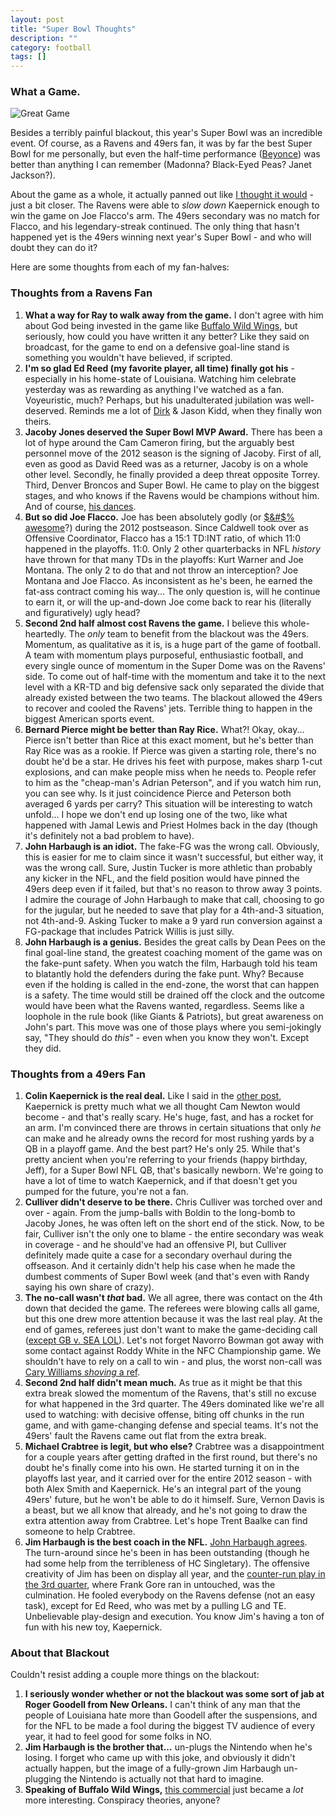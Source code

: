 ```yaml
---
layout: post
title: "Super Bowl Thoughts"
description: ""
category: football
tags: []
---
```


### What a Game.

![Great Game](http://l.yimg.com/bt/api/res/1.2/zoFoozOPI6ydAGUvPW1FkQ--/YXBwaWQ9eW5ld3M7Zmk9aW5zZXQ7aD00OTE7cT04NTt3PTYzMA--/http://media.zenfs.com/en_us/News/ap_webfeeds/172ba96a3a5f8404280f6a706700d986.jpg "AP Photos")

Besides a terribly painful blackout, this year's Super Bowl was an incredible event. Of course, as a Ravens and 49ers fan, it was by far the best Super Bowl for me personally, but even the half-time performance ([Beyonce](http://www.nfl.com/videos/nfl-super-bowl/0ap2000000135280/Beyonce-Super-Bowl-XLVII-halftime-performance)) was better than anything I can remember (Madonna? Black-Eyed Peas? Janet Jackson?).

About the game as a whole, it actually panned out like [I thought it would](http://ma.rcus.im/football/2013/01/31/super-bowl-predictions/) - just a bit closer. The Ravens were able to *slow down* Kaepernick enough to win the game on Joe Flacco's arm. The 49ers secondary was no match for Flacco, and his legendary-streak continued. The only thing that hasn't happened yet is the 49ers winning next year's Super Bowl - and who will doubt they can do it?

Here are some thoughts from each of my fan-halves:

### Thoughts from a Ravens Fan

1. **What a way for Ray to walk away from the game.** I don't agree with him about God being invested in the game like [Buffalo Wild Wings](http://www.youtube.com/watch?v=cIVtwjdfb2M), but seriously, how could you have written it any better? Like they said on broadcast, for the game to end on a defensive goal-line stand is something you wouldn't have believed, if scripted.
2. **I'm so glad Ed Reed (my favorite player, all time) finally got his** -especially in his home-state of Louisiana. Watching him celebrate yesterday was as rewarding as anything I've watched as a fan. Voyeuristic, much? Perhaps, but his unadulterated jubilation was well-deserved. Reminds me a lot of [Dirk](http://www.thefastertimes.com/sportschat/files/2011/06/112882-dirk-nowitzki.jpeg) & Jason Kidd, when they finally won theirs.
3. **Jacoby Jones deserved the Super Bowl MVP Award.** There has been a lot of hype around the Cam Cameron firing, but the arguably best personnel move of the 2012 season is the signing of Jacoby. First of all, even as good as David Reed was as a returner, Jacoby is on a whole other level. Secondly, he finally provided a deep threat opposite Torrey. Third, Denver Broncos and Super Bowl. He came to play on the biggest stages, and who knows if the Ravens would be champions without him. And of course, [his dances](http://www.youtube.com/watch?v=bDN9zPWwEXs).
4. **But so did Joe Flacco.** Joe has been absolutely godly (or [$&#$% awesome](http://www.youtube.com/watch?v=CLhGFvGTwNQ)?) during the 2012 postseason. Since Caldwell took over as Offensive Coordinator, Flacco has a 15:1 TD:INT ratio, of which 11:0 happened in the playoffs. 11:0. Only 2 other quarterbacks in NFL *history* have thrown for that many TDs in the playoffs: Kurt Warner and Joe Montana. The only 2 to do that and not throw an interception? Joe Montana and Joe Flacco. As inconsistent as he's been, he earned the fat-ass contract coming his way... The only question is, will he continue to earn it, or will the up-and-down Joe come back to rear his (literally and figuratively) ugly head?
5. **Second 2nd half almost cost Ravens the game.** I believe this whole-heartedly. The *only* team to benefit from the blackout was the 49ers. Momentum, as qualitative as it is, is a huge part of the game of football. A team with momentum plays purposeful, enthusiastic football, and every single ounce of momentum in the Super Dome was on the Ravens' side. To come out of half-time with the momentum and take it to the next level with a KR-TD and big defensive sack only separated the divide that already existed between the two teams. The blackout allowed the 49ers to recover and cooled the Ravens' jets. Terrible thing to happen in the biggest American sports event.
6. **Bernard Pierce might be better than Ray Rice.** What?! Okay, okay... Pierce isn't better than Rice at this exact moment, but he's better than Ray Rice was as a rookie. If Pierce was given a starting role, there's no doubt he'd be a star. He drives his feet with purpose, makes sharp 1-cut explosions, and can make people miss when he needs to. People refer to him as the "cheap-man's Adrian Peterson", and if you watch him run, you can see why. Is it just coincidence Pierce and Peterson both averaged 6 yards per carry? This situation will be interesting to watch unfold... I hope we don't end up losing one of the two, like what happened with Jamal Lewis and Priest Holmes back in the day (though it's definitely not a bad problem to have).
7. **John Harbaugh is an idiot.** The fake-FG was the wrong call. Obviously, this is easier for me to claim since it wasn't successful, but either way, it was the wrong call. Sure, Justin Tucker is more athletic than probably any kicker in the NFL, and the field position would have pinned the 49ers deep even if it failed, but that's no reason to throw away 3 points. I admire the courage of John Harbaugh to make that call, choosing to go for the jugular, but he needed to save that play for a 4th-and-3 situation, not 4th-and-9. Asking Tucker to make a 9 yard run conversion against a FG-package that includes Patrick Willis is just silly.
8. **John Harbaugh is a genius.** Besides the great calls by Dean Pees on the final goal-line stand, the greatest coaching moment of the game was on the fake-punt safety. When you watch the film, Harbaugh told his team to blatantly hold the defenders during the fake punt. Why? Because even if the holding is called in the end-zone, the worst that can happen is a safety. The time would still be drained off the clock and the outcome would have been what the Ravens wanted, regardless. Seems like a loophole in the rule book (like Giants & Patriots), but great awareness on John's part. This move was one of those plays where you semi-jokingly say, "They should do *this*" - even when you know they won't. Except they did.

### Thoughts from a 49ers Fan

1. **Colin Kaepernick is the real deal.** Like I said in the [other post](http://ma.rcus.im/football/2013/01/31/super-bowl-predictions/), Kaepernick is pretty much what we all thought Cam Newton would become - and that's really scary. He's huge, fast, and has a rocket for an arm. I'm convinced there are throws in certain situations that only *he* can make and he already owns the record for most rushing yards by a QB in a playoff game. And the best part? He's only 25. While that's pretty ancient when you're referring to your friends (happy birthday, Jeff), for a Super Bowl NFL QB, that's basically newborn. We're going to have a lot of time to watch Kaepernick, and if that doesn't get you pumped for the future, you're not a fan.
2. **Culliver didn't deserve to be there.** Chris Culliver was torched over and over - again. From the jump-balls with Boldin to the long-bomb to Jacoby Jones, he was often left on the short end of the stick. Now, to be fair, Culliver isn't the only one to blame - the entire secondary was weak in coverage - and he should've had an offensive PI, but Culliver definitely made quite a case for a secondary overhaul during the offseason. And it certainly didn't help his case when he made the dumbest comments of Super Bowl week (and that's even with Randy saying his own share of crazy).
3. **The no-call wasn't *that* bad.** We all agree, there was contact on the 4th down that decided the game. The referees were blowing calls all game, but this one drew more attention because it was the last real play. At the end of games, referees just don't want to make the game-deciding call ([except GB v. SEA LOL](http://www.youtube.com/watch?v=HInIZ4CdVOw)). Let's not forget Navorro Bowman got away with some contact against Roddy White in the NFC Championship game. We shouldn't have to rely on a call to win - and plus, the worst non-call was [Cary Williams *shoving* a ref](http://www.youtube.com/watch?v=Gu4cu10-rhk).
4. **Second 2nd half didn't mean much.** As true as it might be that this extra break slowed the momentum of the Ravens, that's still no excuse for what happened in the 3rd quarter. The 49ers dominated like we're all used to watching: with decisive offense, biting off chunks in the run game, and with game-changing defense and special teams. It's not the 49ers' fault the Ravens came out flat from the extra break.
5. **Michael Crabtree is legit, but who else?** Crabtree was a disappointment for a couple years after getting drafted in the first round, but there's no doubt he's finally come into his own. He started turning it on in the playoffs last year, and it carried over for the entire 2012 season - with both Alex Smith and Kaepernick. He's an integral part of the young 49ers' future, but he won't be able to do it himself. Sure, Vernon Davis is a beast, but we all know that already, and he's not going to draw the extra attention away from Crabtree. Let's hope Trent Baalke can find someone to help Crabtree.
6. **Jim Harbaugh is the best coach in the NFL.** [John Harbaugh agrees](http://www.nfl.com/videos/nfl-player-interviews/0ap2000000135769/John-Harbaugh-I-think-Jim-is-the-best-coach-in-the-NFL). The turn-around since he's been in has been outstanding (though he had some help from the terribleness of HC Singletary). The offensive creativity of Jim has been on display all year, and the [counter-run play in the 3rd quarter](http://www.nfl.com/videos/nfl-game-highlights/0ap2000000135467/Gore-6-yard-TD-run), where Frank Gore ran in untouched, was the culmination. He fooled everybody on the Ravens defense (not an easy task), except for Ed Reed, who was met by a pulling LG and TE. Unbelievable play-design and execution. You know Jim's having a ton of fun with his new toy, Kaepernick.

### About that Blackout

Couldn't resist adding a couple more things on the blackout:

1. **I seriously wonder whether or not the blackout was some sort of jab at Roger Goodell from New Orleans.** I can't think of any man that the people of Louisiana hate more than Goodell after the suspensions, and for the NFL to be made a fool during the biggest TV audience of every year, it had to feel good for some folks in NO.
2. **Jim Harbaugh is the brother that...** un-plugs the Nintendo when he's losing. I forget who came up with this joke, and obviously it didn't actually happen, but the image of a fully-grown Jim Harbaugh un-plugging the Nintendo is actually not that hard to imagine.
3. **Speaking of Buffalo Wild Wings,** [this commercial](http://www.youtube.com/watch?v=0CEhPd8c8Yo) just became a *lot* more interesting. Conspiracy theories, anyone?